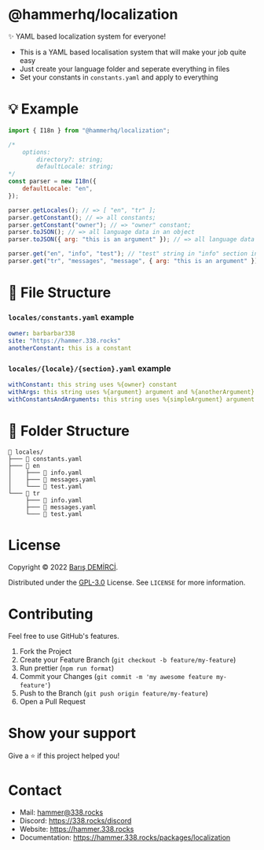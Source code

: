 # @hammerhq/localization

✨ YAML based localization system for everyone!

-   This is a YAML based localisation system that will make your job quite easy
-   Just create your language folder and seperate everything in files
-   Set your constants in `constants.yaml` and apply to everything

# 💡 Example

```js
import { I18n } from "@hammerhq/localization";

/*
    options:
        directory?: string;
        defaultLocale: string;
*/
const parser = new I18n({
	defaultLocale: "en",
});

parser.getLocales(); // => [ "en", "tr" ];
parser.getConstant(); // => all constants;
parser.getConstant("owner"); // => "owner" constant;
parser.toJSON(); // => all language data in an object
parser.toJSON({ arg: "this is an argument" }); // => all language data in an object with argument replaced

parser.get("en", "info", "test"); // "test" string in "info" section in "en" folder
parser.get("tr", "messages", "message", { arg: "this is an argument" }); // "message" string in "messages" section in "tr" folder with "arg" argument
```

# 📝 File Structure

### `locales/constants.yaml` example

```yaml
owner: barbarbar338
site: "https://hammer.338.rocks"
anotherConstant: this is a constant
```

### `locales/{locale}/{section}.yaml` example

```yaml
withConstant: this string uses %{owner} constant
withArgs: this string uses %{argument} argument and %{anotherArgument} argument
withConstantsAndArguments: this string uses %{simpleArgument} argument and %{site} constant
```

# 📁 Folder Structure

```
📂 locales/
├─── 📝 constants.yaml
├─── 📂 en
│    ├─── 📝 info.yaml
│    ├─── 📝 messages.yaml
│    └─── 📝 test.yaml
└─── 📂 tr
     ├─── 📝 info.yaml
     ├─── 📝 messages.yaml
     └─── 📝 test.yaml

```

# License

Copyright © 2022 [Barış DEMİRCİ](https://github.com/barbarbar338).

Distributed under the [GPL-3.0](https://www.gnu.org/licenses/gpl-3.0.html) License. See `LICENSE` for more information.

# Contributing

Feel free to use GitHub's features.

1. Fork the Project
2. Create your Feature Branch (`git checkout -b feature/my-feature`)
3. Run prettier (`npm run format`)
4. Commit your Changes (`git commit -m 'my awesome feature my-feature'`)
5. Push to the Branch (`git push origin feature/my-feature`)
6. Open a Pull Request

# Show your support

Give a ⭐️ if this project helped you!

# Contact

-   Mail: hammer@338.rocks
-   Discord: https://338.rocks/discord
-   Website: https://hammer.338.rocks
-   Documentation: https://hammer.338.rocks/packages/localization
